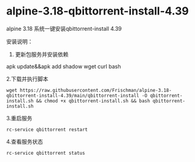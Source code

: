 # alpine-3.18-qbittorrent-install-4.39
alpine 3.18 系统一键安装qbittorrent-install  4.39

安装说明：
1. 更新包服务并安装依赖

apk update&&apk add shadow wget curl bash

2.下载并执行脚本
 
    wget https://raw.githubusercontent.com/Frischman/alpine-3.18-qbittorrent-install-4.39/main/qbittorrent-install -O qbittorrent-install.sh && chmod +x qbittorrent-install.sh && bash qbittorrent-install.sh

 3.重启服务
    
    rc-service qbittorrent restart

 4.查看服务状态
    
    rc-service qbittorrent status

